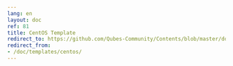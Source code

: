 ```yaml
---
lang: en
layout: doc
ref: 81
title: CentOS Template
redirect_to: https://github.com/Qubes-Community/Contents/blob/master/docs/os/centos.md
redirect_from:
- /doc/templates/centos/
---
```


